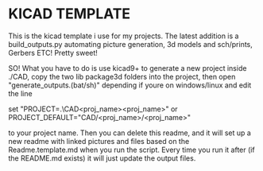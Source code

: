# KICAD TEMPLATE 

This is the kicad template i use for my projects. The latest addition is a build_outputs.py automating picture generation, 3d models and sch/prints, Gerbers ETC! Pretty sweet!

SO! What you have to do is use kicad9+ to generate a new project inside ./CAD, copy the two lib package3d folders into the project, then open "generate_outputs.(bat/sh)" depending if youre on windows/linux and edit the line
 
set "PROJECT=.\CAD\<proj_name>\<proj_name>"
or
PROJECT_DEFAULT="CAD/<proj_name>/<proj_name>"

to your project name. Then you can delete this readme, and it will set up a new readme with linked pictures and files based on the Readme.template.md when you run the script. Every time you run it after (if the README.md exists) it will just update the output files.
